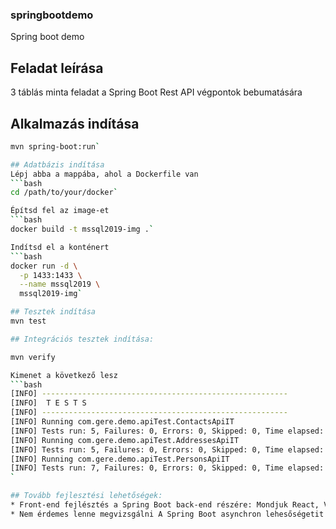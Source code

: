 ### springbootdemo
Spring boot demo

## Feladat leírása
3 táblás minta feladat a Spring Boot Rest API végpontok bebumatására

## Alkalmazás indítása
```bash
mvn spring-boot:run`

## Adatbázis indítása
Lépj abba a mappába, ahol a Dockerfile van
```bash
cd /path/to/your/docker`

Építsd fel az image-et
```bash
docker build -t mssql2019-img .`

Indítsd el a konténert
```bash
docker run -d \
  -p 1433:1433 \
  --name mssql2019 \
  mssql2019-img`

## Tesztek indítása
mvn test

## Integrációs tesztek indítása:

mvn verify

Kimenet a következő lesz
```bash
[INFO] -------------------------------------------------------
[INFO]  T E S T S
[INFO] -------------------------------------------------------
[INFO] Running com.gere.demo.apiTest.ContactsApiIT
[INFO] Tests run: 5, Failures: 0, Errors: 0, Skipped: 0, Time elapsed: 1.247 s -- in com.gere.demo.apiTest.ContactsApiIT
[INFO] Running com.gere.demo.apiTest.AddressesApiIT
[INFO] Tests run: 5, Failures: 0, Errors: 0, Skipped: 0, Time elapsed: 0.215 s -- in com.gere.demo.apiTest.AddressesApiIT
[INFO] Running com.gere.demo.apiTest.PersonsApiIT
[INFO] Tests run: 7, Failures: 0, Errors: 0, Skipped: 0, Time elapsed: 0.292 s -- in com.gere.demo.apiTest.PersonsApiIT
`

## Tovább fejlesztési lehetőségek:
* Front-end fejlésztés a Spring Boot back-end részére: Mondjuk React, Vue, Svelte
* Nem érdemes lenne megvizsgálni A Spring Boot asynchron lehesőségetit egy mondjuk egy hasonló méretű projekten

